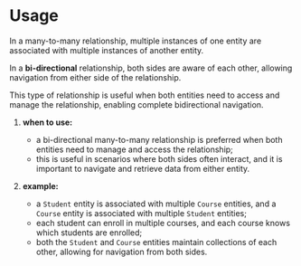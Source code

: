 # Usage
In a many-to-many relationship, multiple instances of one entity are associated
with multiple instances of another entity.

In a **bi-directional** relationship, both sides are aware of each other, 
allowing navigation from either side of the relationship.

This type of relationship is useful when both entities need to access
and manage the relationship, enabling complete bidirectional navigation.

1. **when to use:**
    - a bi-directional many-to-many relationship is preferred when both entities need to manage and access the relationship;
    - this is useful in scenarios where both sides often interact, and it is important to navigate and retrieve data from either entity.

2. **example:**
    - a `Student` entity is associated with multiple `Course` entities, and a `Course` entity is associated with multiple `Student` entities;
    - each student can enroll in multiple courses, and each course knows which students are enrolled;
    - both the `Student` and `Course` entities maintain collections of each other, allowing for navigation from both sides.

